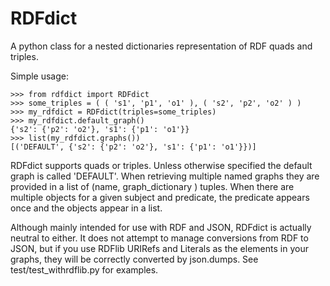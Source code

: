RDFdict
=======

A python class for a nested dictionaries representation of RDF quads and triples.

Simple usage:

    >>> from rdfdict import RDFdict
    >>> some_triples = ( ( 's1', 'p1', 'o1' ), ( 's2', 'p2', 'o2' ) )
    >>> my_rdfdict = RDFdict(triples=some_triples)
    >>> my_rdfdict.default_graph()
    {'s2': {'p2': 'o2'}, 's1': {'p1': 'o1'}}
    >>> list(my_rdfdict.graphs())
    [('DEFAULT', {'s2': {'p2': 'o2'}, 's1': {'p1': 'o1'}})]

RDFdict supports quads or triples.  Unless otherwise specified the default graph is called 'DEFAULT'.  When retrieving
multiple named graphs they are provided in a list of (name, graph_dictionary ) tuples.  When there are multiple objects
for a given subject and predicate, the predicate appears once and the objects appear in a list.

Although mainly intended for use with RDF and JSON, RDFdict is actually neutral to either.  It does not attempt to
manage conversions from RDF to JSON, but if you use RDFlib URIRefs and Literals as the elements in your graphs, they
will be correctly converted by json.dumps.  See test/test_withrdflib.py for examples.

